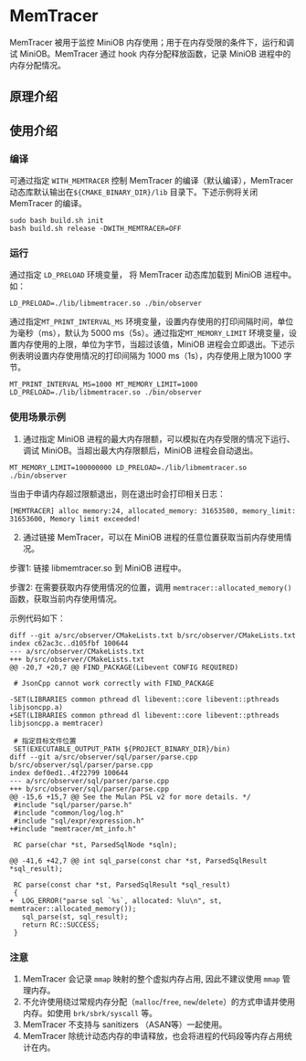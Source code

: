 # MemTracer

MemTracer 被用于监控 MiniOB 内存使用；用于在内存受限的条件下，运行和调试 MiniOB。MemTracer 通过 hook 内存分配释放函数，记录 MiniOB 进程中的内存分配情况。
## 原理介绍

## 使用介绍
### 编译
可通过指定 `WITH_MEMTRACER` 控制 MemTracer 的编译（默认编译），MemTracer 动态库默认输出在`${CMAKE_BINARY_DIR}/lib` 目录下。下述示例将关闭MemTracer 的编译。
```
sudo bash build.sh init
bash build.sh release -DWITH_MEMTRACER=OFF
```
### 运行
通过指定 `LD_PRELOAD` 环境变量， 将 MemTracer 动态库加载到 MiniOB 进程中。如：
```
LD_PRELOAD=./lib/libmemtracer.so ./bin/observer
```
通过指定`MT_PRINT_INTERVAL_MS` 环境变量，设置内存使用的打印间隔时间，单位为毫秒（ms），默认为 5000 ms（5s）。通过指定`MT_MEMORY_LIMIT` 环境变量，设置内存使用的上限，单位为字节，当超过该值，MiniOB 进程会立即退出。下述示例表明设置内存使用情况的打印间隔为 1000 ms（1s），内存使用上限为1000 字节。
```
MT_PRINT_INTERVAL_MS=1000 MT_MEMORY_LIMIT=1000 LD_PRELOAD=./lib/libmemtracer.so ./bin/observer
```
### 使用场景示例
1. 通过指定 MiniOB 进程的最大内存限额，可以模拟在内存受限的情况下运行、调试 MiniOB。当超出最大内存限额后，MiniOB 进程会自动退出。
```
MT_MEMORY_LIMIT=100000000 LD_PRELOAD=./lib/libmemtracer.so ./bin/observer
```
当由于申请内存超过限额退出，则在退出时会打印相关日志：
```
[MEMTRACER] alloc memory:24, allocated_memory: 31653580, memory_limit: 31653600, Memory limit exceeded!
```
2. 通过链接 MemTracer，可以在 MiniOB 进程的任意位置获取当前内存使用情况。

步骤1: 链接 libmemtracer.so 到 MiniOB 进程中。

步骤2: 在需要获取内存使用情况的位置，调用 `memtracer::allocated_memory()` 函数，获取当前内存使用情况。

示例代码如下：

```
diff --git a/src/observer/CMakeLists.txt b/src/observer/CMakeLists.txt
index c62ac3c..d105fbf 100644
--- a/src/observer/CMakeLists.txt
+++ b/src/observer/CMakeLists.txt
@@ -20,7 +20,7 @@ FIND_PACKAGE(Libevent CONFIG REQUIRED)
 
 # JsonCpp cannot work correctly with FIND_PACKAGE
 
-SET(LIBRARIES common pthread dl libevent::core libevent::pthreads libjsoncpp.a)
+SET(LIBRARIES common pthread dl libevent::core libevent::pthreads libjsoncpp.a memtracer)
 
 # 指定目标文件位置
 SET(EXECUTABLE_OUTPUT_PATH ${PROJECT_BINARY_DIR}/bin)
diff --git a/src/observer/sql/parser/parse.cpp b/src/observer/sql/parser/parse.cpp
index def0ed1..4f22799 100644
--- a/src/observer/sql/parser/parse.cpp
+++ b/src/observer/sql/parser/parse.cpp
@@ -15,6 +15,7 @@ See the Mulan PSL v2 for more details. */
 #include "sql/parser/parse.h"
 #include "common/log/log.h"
 #include "sql/expr/expression.h"
+#include "memtracer/mt_info.h"
 
 RC parse(char *st, ParsedSqlNode *sqln);
 
@@ -41,6 +42,7 @@ int sql_parse(const char *st, ParsedSqlResult *sql_result);
 
 RC parse(const char *st, ParsedSqlResult *sql_result)
 {
+  LOG_ERROR("parse sql `%s`, allocated: %lu\n", st, memtracer::allocated_memory());
   sql_parse(st, sql_result);
   return RC::SUCCESS;
 }
```
### 注意
1. MemTracer 会记录 `mmap` 映射的整个虚拟内存占用, 因此不建议使用 `mmap` 管理内存。
2. 不允许使用绕过常规内存分配（`malloc`/`free`, `new`/`delete`）的方式申请并使用内存。如使用 `brk/sbrk/syscall` 等。
3. MemTracer 不支持与 sanitizers （ASAN等）一起使用。
4. MemTracer 除统计动态内存的申请释放，也会将进程的代码段等内存占用统计在内。
